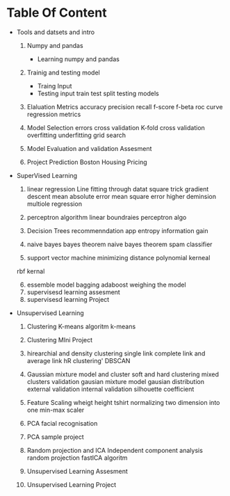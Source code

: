 # Table Of Content

- Tools and datsets and intro
    1. Numpy and pandas
        - Learning numpy and pandas  
    2. Trainig and testing model
        - Traing Input 
        - Testing input
        train test split
        testing models
    3. Elaluation Metrics
    accuracy
    precision
    recall
    f-score
    f-beta
    roc curve
    regression metrics

    4. Model Selection
    errors
    cross validation
    K-fold cross validation
    overfitting
    underfitting
    grid search

    5. Model Evaluation and validation Assesment
    6. Project Prediction Boston Housing Pricing
- SuperVised Learning
    1. linear regression
    Line fitting through datat 
    square trick
    gradient descent
    mean absolute error
    mean square error
    higher deminsion
    multiole regression

    2. perceptron algorithm
    linear boundraies
    perceptron algo

    3. Decision Trees
    recommenndation app
    entropy
    information gain

    
    4. naive bayes
    bayes theorem
    naive bayes theorem
    spam classifier

    5. support vector machine 
    minimizing distance
    polynomial kerneal

    rbf kernal

    6. essemble model
    bagging 
    adaboost
    weighing the model
    7. supervisesd learning assesment
    8. supervisesd learning Project
- Unsupervised Learning
    1. Clustering K-means algoritm
     k-means

    2. Clustering MIni Project
    3. hirearchial and density clustering
        single link
        complete link and average link
        hR clustering'
        DBSCAN
    4. Gaussian mixture model and cluster 
        soft and hard clustering 
        mixed clusters
        validation
        gausian mixture model
        gausian distribution
        external validation
        internal validation
        silhouette coefficient
    5. Feature Scaling
        wheigt height tshirt
        normalizing two dimension into one 
        min-max scaler
    6. PCA
        facial recognisation
    7. PCA sample project
    8. Random projection and ICA
        Independent component analysis
        random projection
        fastICA algoritm
    9. Unsupervised Learning Assesment
    10. Unsupervised Learning Project

